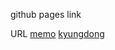 github pages link

URL
[memo](https://d-w-b.github.io/interactive/memo/)
[kyungdong](https://d-w-b.github.io/interactive/kyungdong/)
